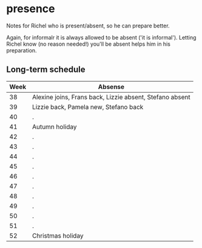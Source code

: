 

# presence

Notes for Richel who is present/absent, so he can prepare better.

Again, for informalr it is always allowed to be absent ('it is informal').
Letting Richel know (no reason needed!) you'll be absent helps him in
his preparation.

## Long-term schedule

Week|Absense
----|--------------------------------------------------------------------------------
 38 |Alexine joins, Frans back, Lizzie absent, Stefano absent
 39 |Lizzie back, Pamela new, Stefano back
 40 |.
 41 |Autumn holiday
 42 |.
 43 |.
 44 |.
 45 |.
 46 |.
 47 |.
 48 |.
 49 |.
 50 |.
 51 |.
 52 |Christmas holiday

